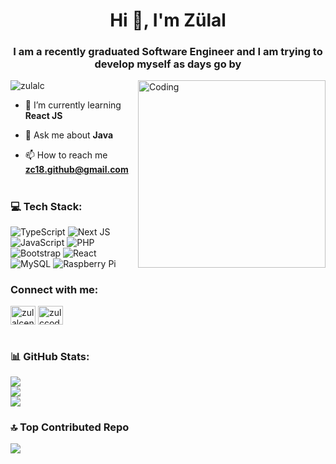 <h1 align="center">Hi 👋, I'm Zülal</h1>
<h3 align="center">I am a recently graduated Software Engineer and I am trying to develop myself as days go by </h3>
<img align="right" alt="Coding" width="300" src="https://steamuserimages-a.akamaihd.net/ugc/1631947648964785474/81CBA15178466DD47195A239232202E78987B714/?imw=637&imh=358&ima=fit&impolicy=Letterbox&imcolor=%23000000&letterbox=true">

<p align="left"> <img src="https://komarev.com/ghpvc/?username=zulalc&label=Profile%20views&color=0e75b6&style=flat" alt="zulalc" /> </p>

- 🌱 I’m currently learning **React JS**

- 💬 Ask me about **Java**

- 📫 How to reach me **zc18.github@gmail.com**

# <h3 align="left">💻 Tech Stack:</h3>
![TypeScript](https://img.shields.io/badge/typescript-%23007ACC.svg?style=for-the-badge&logo=typescript&logoColor=white) ![Next JS](https://img.shields.io/badge/Next-black?style=for-the-badge&logo=next.js&logoColor=white) ![JavaScript](https://img.shields.io/badge/javascript-%23323330.svg?style=for-the-badge&logo=javascript&logoColor=%23F7DF1E) ![PHP](https://img.shields.io/badge/php-%23777BB4.svg?style=for-the-badge&logo=php&logoColor=white)  ![Bootstrap](https://img.shields.io/badge/bootstrap-%238511FA.svg?style=for-the-badge&logo=bootstrap&logoColor=white) ![React](https://img.shields.io/badge/react-%2320232a.svg?style=for-the-badge&logo=react&logoColor=%2361DAFB) ![MySQL](https://img.shields.io/badge/mysql-4479A1.svg?style=for-the-badge&logo=mysql&logoColor=white) ![Raspberry Pi](https://img.shields.io/badge/-RaspberryPi-C51A4A?style=for-the-badge&logo=Raspberry-Pi)


<h3 align="left">Connect with me:</h3>
<p align="left">
<a href="https://linkedin.com/in/zulalcengiz" target="blank"><img align="center" src="https://raw.githubusercontent.com/rahuldkjain/github-profile-readme-generator/master/src/images/icons/Social/linked-in-alt.svg" alt="zulalcengiz" height="30" width="40" /></a>
<a href="https://www.leetcode.com/zulccoding" target="blank"><img align="center" src="https://raw.githubusercontent.com/rahuldkjain/github-profile-readme-generator/master/src/images/icons/Social/leet-code.svg" alt="zulccoding" height="30" width="40" /></a>
</p>


# <h3 align="left">📊 GitHub Stats: </h3>
![](https://github-readme-stats.vercel.app/api?username=zulalc&theme=highcontrast&hide_border=false&include_all_commits=true&count_private=true)<br/>
![](https://github-readme-streak-stats.herokuapp.com/?user=zulalc&theme=highcontrast&hide_border=false)<br/>
![](https://github-readme-stats.vercel.app/api/top-langs/?username=zulalc&theme=highcontrast&hide_border=false&include_all_commits=true&count_private=true&layout=compact)


### 🔝 Top Contributed Repo
![](https://github-contributor-stats.vercel.app/api?username=zulalc&limit=5&theme=dark&combine_all_yearly_contributions=true)

<!-- Created with GPRM ( https://gprm.itsvg.in ) -->
